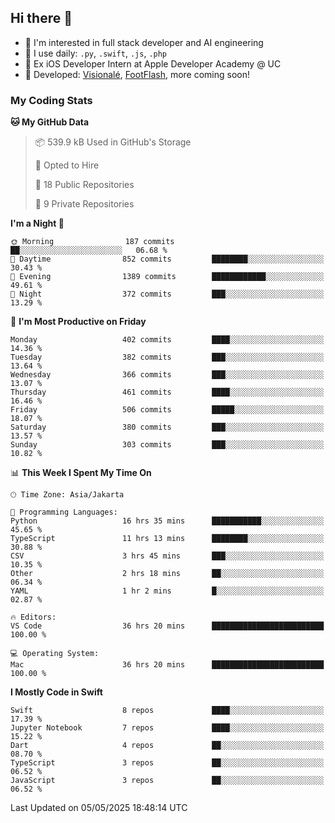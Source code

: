 ## Hi there 👋

- 🤖 I'm interested in full stack developer and AI engineering
- 🌱 I use daily: `.py`, `.swift`, `.js`, `.php`
- 🍎 Ex iOS Developer Intern at Apple Developer Academy @ UC
- 🔨 Developed: [Visionalé](https://apps.apple.com/id/app/visional%C3%A9/id6737191146), [FootFlash](https://apps.apple.com/id/app/footflash/id6550905078), more coming soon!

### My Coding Stats

<!--START_SECTION:waka-->
**🐱 My GitHub Data** 

> 📦 539.9 kB Used in GitHub's Storage 
 > 
> 💼 Opted to Hire
 > 
> 📜 18 Public Repositories 
 > 
> 🔑 9 Private Repositories 
 > 
**I'm a Night 🦉** 

```text
🌞 Morning                187 commits         ██░░░░░░░░░░░░░░░░░░░░░░░   06.68 % 
🌆 Daytime                852 commits         ████████░░░░░░░░░░░░░░░░░   30.43 % 
🌃 Evening                1389 commits        ████████████░░░░░░░░░░░░░   49.61 % 
🌙 Night                  372 commits         ███░░░░░░░░░░░░░░░░░░░░░░   13.29 % 
```
📅 **I'm Most Productive on Friday** 

```text
Monday                   402 commits         ████░░░░░░░░░░░░░░░░░░░░░   14.36 % 
Tuesday                  382 commits         ███░░░░░░░░░░░░░░░░░░░░░░   13.64 % 
Wednesday                366 commits         ███░░░░░░░░░░░░░░░░░░░░░░   13.07 % 
Thursday                 461 commits         ████░░░░░░░░░░░░░░░░░░░░░   16.46 % 
Friday                   506 commits         █████░░░░░░░░░░░░░░░░░░░░   18.07 % 
Saturday                 380 commits         ███░░░░░░░░░░░░░░░░░░░░░░   13.57 % 
Sunday                   303 commits         ███░░░░░░░░░░░░░░░░░░░░░░   10.82 % 
```


📊 **This Week I Spent My Time On** 

```text
🕑︎ Time Zone: Asia/Jakarta

💬 Programming Languages: 
Python                   16 hrs 35 mins      ███████████░░░░░░░░░░░░░░   45.65 % 
TypeScript               11 hrs 13 mins      ████████░░░░░░░░░░░░░░░░░   30.88 % 
CSV                      3 hrs 45 mins       ███░░░░░░░░░░░░░░░░░░░░░░   10.35 % 
Other                    2 hrs 18 mins       ██░░░░░░░░░░░░░░░░░░░░░░░   06.34 % 
YAML                     1 hr 2 mins         █░░░░░░░░░░░░░░░░░░░░░░░░   02.87 % 

🔥 Editors: 
VS Code                  36 hrs 20 mins      █████████████████████████   100.00 % 

💻 Operating System: 
Mac                      36 hrs 20 mins      █████████████████████████   100.00 % 
```

**I Mostly Code in Swift** 

```text
Swift                    8 repos             ████░░░░░░░░░░░░░░░░░░░░░   17.39 % 
Jupyter Notebook         7 repos             ████░░░░░░░░░░░░░░░░░░░░░   15.22 % 
Dart                     4 repos             ██░░░░░░░░░░░░░░░░░░░░░░░   08.70 % 
TypeScript               3 repos             ██░░░░░░░░░░░░░░░░░░░░░░░   06.52 % 
JavaScript               3 repos             ██░░░░░░░░░░░░░░░░░░░░░░░   06.52 % 
```




 Last Updated on 05/05/2025 18:48:14 UTC
<!--END_SECTION:waka-->

<!--
**nico-samuelson/nico-samuelson** is a ✨ _special_ ✨ repository because its `README.md` (this file) appears on your GitHub profile.

Here are some ideas to get you started:

- 🔭 I’m currently working on ...
- 🌱 I’m currently learning ...
- 👯 I’m looking to collaborate on ...
- 🤔 I’m looking for help with ...
- 💬 Ask me about ...
- 📫 How to reach me: ...
- 😄 Pronouns: ...
- ⚡ Fun fact: ...
-->
